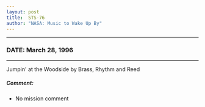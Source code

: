 ```yaml
---
layout: post
title:  STS-76
author: "NASA: Music to Wake Up By"
---
```


----
### DATE: March 28, 1996
----
Jumpin' at the Woodside by Brass, Rhythm and Reed

##### Comment:
* No mission comment

